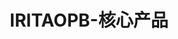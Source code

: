 ---
{
    layout: Layout,
    isIritaOpb: true,
    title: IRITAOPB-核心产品,
    iritaopbTitleContent: {
        title: 开放联盟链产品 - IRITA OPB,
        subTitle: 符合中国监管合规要求 · 成熟公链底层技术框架 · 基于智能合约的开放联盟链产品,
        moreText: 了解更多
    },
    iritaopbIntroContent: {
        title: 产品简介,
        description: [
            {paragraph: IRITA OPB 是边界智能基于 IRITA 联盟链底层技术自主研发的一个基于智能合约的开放联盟链产品。目前已在 BSN 环境中部署，命名为文昌链，是 BSN 的首批开放联盟链之一。},
            {paragraph:  IRITA OPB 自主可控，支持 SM2 的多种国密算法，具备商业应用开发的身份管理、节点准入机制等功能；具备公网非信任环境下的跨链、跨中心系统能力；拥有数据隐私保护加密与授权共享能力；提供多样化服务接口，方便集成与二次开发。},
            {paragraph: IRITA HUB 的跨链机制采用了业界具有前沿创新性的 IBC + iService，其应用层协议 iService 模块能高效支持包括异构系统跨链、同构系统跨链和大数据存储层等在内的链上/链下/跨链应用层交互；跨链服务市场及治理。边界智能自主创新的相关技术已经提交专利申请，其底层协议的开源实现受到国内外业界认可。},
            {paragraph:  IRITA OPB 提供对节点部署的许可控制，满足中国市场的监管要求。采用类 BaaS 模式，为开发者提供丰富的链应用开发工具，能更好的满足中小企业以更具成本效益的方式快速开发和部署 DApp 及其他链上应用的需求。},
        ]
    },
    featuresContent: {
        title: 产品特点,
        featureList: [
            {
                title: 节点准入控制,
                description: IRITA OPB 基于可信任BSN根CA统一颁发的节点身份证书，结合节点标识白名单列表，在节点间 TLS 通信时进行节点身份认证
            },
            {
                title: 去中心化架构,
                description: 采用完全分布式的架构，对数据加密，计算和交互在加密后数据的多个计算节点之间独立完成，无中心控制节点，具备更强容灾与防攻击能力
            },
            {
                title: 多智能合约,
                description: IRITA OPB 既支持以Solidity语言为核心的EVM虚拟机，也支持 Cosmwasm 等多种智能合约，便于开发者根据自己的基础进行有针对性的选择
            },
            {
                title: IDE 支持,
                description: IRITA OPB 提供了多种IDE环境，支持不同类型智能合约，便于开发者快速地搭建智能合约开发环境，进行合约开发、编译、调试、测试和发布部署
            },
        ],
        exampleTitle: IRITA OPB 智能合约示例,
        exampleList: [
            {
                title: CosmWasm 智能合约示例,
            },
            {
                title: EVM NFT 智能合约示例,
            },
        ]
    },
    processContent: {
        title: 上链流程,
        processList: [
            {
                iconName: zhucezhanghao.png,
                process: 注册账号，开通体验,
                description: 注册账号，登入控制台开通免费体验版，正式体验并使用开放联盟链
            },
            {
                iconName: heyuekaifa.png,
                process: 合约及业务应用开发,
                description: 可选择具体的合约语言进行智能合约开发，并基于自己的业务需求进行业务应用开发
            },
            {
                iconName: yingyongjieru.png,
                process: 合约安装，应用接入,
                description: 使用集成SDK，连接业务端和底层链平台，部署应用并发布上链
            }
        ],
        controlText: 前往控制台
    }
}
---